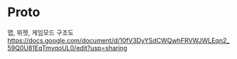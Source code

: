 # Proto

맵, 위젯, 게임모드 구조도
https://docs.google.com/document/d/10fV3DyYSdCWQwhFRVWJWLEqn2_59Q0U81EqTmyqoUL0/edit?usp=sharing
